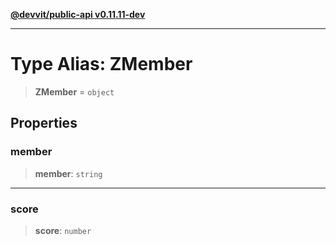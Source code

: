 [**@devvit/public-api v0.11.11-dev**](../README.md)

---

# Type Alias: ZMember

> **ZMember** = `object`

## Properties

<a id="member"></a>

### member

> **member**: `string`

---

<a id="score"></a>

### score

> **score**: `number`
